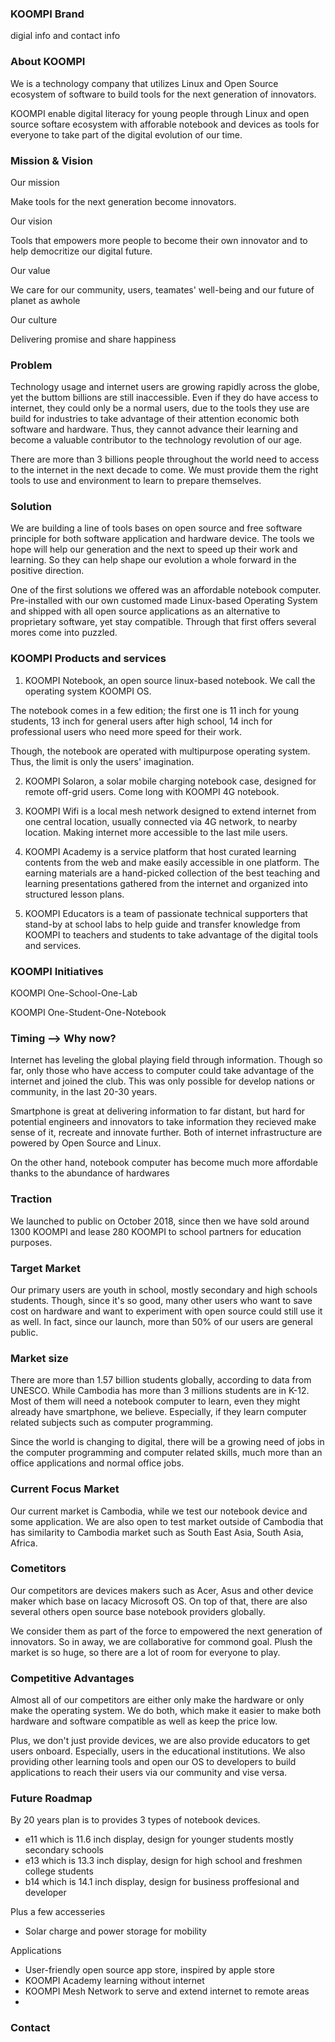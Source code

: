 ### KOOMPI Brand
digial info and contact info

### About KOOMPI
We is a technology company that utilizes Linux and Open Source ecosystem of software to build tools for the next generation of innovators.

KOOMPI enable digital literacy for young people through Linux and open source softare ecosystem with afforable notebook and devices as tools for everyone to take part of the digital evolution of our time.   

### Mission & Vision

Our mission

Make tools for the next generation become innovators.

Our vision

Tools that empowers more people to become their own innovator and to help democritize our digital future.   

Our value

We care for our community, users, teamates' well-being and our future of planet as awhole

Our culture

Delivering promise and share happiness

### Problem

Technology usage and internet users are growing rapidly across the globe, yet the buttom billions are still inaccessible. Even if they do have access to internet, they could only be a normal users, due to the tools they use are build for industries to take advantage of their attention economic both software and hardware. Thus, they cannot advance their learning and become a valuable contributor to the technology revolution of our age. 

There are more than 3 billions people throughout the world need to access to the internet in the next decade to come. We must provide them the right tools to use and environment to learn to prepare themselves. 

### Solution

We are building a line of tools bases on open source and free software principle for both software application and hardware device. The tools we hope will help our generation and the next to speed up their work and learning. So they can help shape our evolution a whole forward in the positive direction.

One of the first solutions we offered was an affordable notebook computer. Pre-installed with our own customed made Linux-based Operating System and shipped with all open source applications as an alternative to proprietary software, yet stay compatible. Through that first offers several mores come into puzzled. 

### KOOMPI Products and services

1. KOOMPI Notebook, an open source linux-based notebook. We call the operating system KOOMPI OS. 

The notebook comes in a few edition; the first one is 11 inch for young students, 13 inch for general users after high school, 14 inch for professional users who need more speed for their work. 

Though, the notebook are operated with multipurpose operating system. Thus, the limit is only the users' imagination. 

2. KOOMPI Solaron, a solar mobile charging notebook case, designed for remote off-grid users. Come long with KOOMPI 4G notebook. 

3. KOOMPI Wifi is a local mesh network designed to extend internet from one central location, usually connected via 4G network, to nearby location. Making internet more accessible to the last mile users.

4. KOOMPI Academy is a service platform that host curated learning contents from the web and make easily accessible in one platform. The earning materials are a hand-picked collection of the best teaching and learning presentations gathered from the internet and organized into structured lesson plans.

5. KOOMPI Educators is a team of passionate technical supporters that stand-by at school labs to help guide and transfer knowledge from KOOMPI to teachers and students to take advantage of the digital tools and services. 

### KOOMPI Initiatives

KOOMPI One-School-One-Lab

KOOMPI One-Student-One-Notebook

### Timing --> Why now?
Internet has leveling the global playing field through information. Though so far, only those who have access to computer could take advantage of the internet and joined the club. This was only possible for develop nations or community, in the last 20-30 years. 

Smartphone is great at delivering information to far distant, but hard for potential engineers and innovators to take information they recieved make sense of it, recreate and innovate further. Both of internet infrastructure are powered by Open Source and Linux. 

On the other hand, notebook computer has become much more affordable thanks to the abundance of hardwares

### Traction
We launched to public on October 2018, since then we have sold around 1300 KOOMPI and lease 280 KOOMPI to school partners for education purposes. 

### Target Market
Our primary users are youth in school, mostly secondary and high schools students. Though, since it's so good, many other users who want to save cost on hardware and want to experiment with open source could still use it as well. In fact, since our launch, more than 50% of our users are general public. 

### Market size
There are more than 1.57 billion students globally, according to data from UNESCO. While Cambodia has more than 3 millions students are in K-12. Most of them will need a notebook computer to learn, even they might already have smartphone, we believe. Especially, if they learn computer related subjects such as computer programming.

Since the world is changing to digital, there will be a growing need of jobs in the computer programming and computer related skills, much more than an office applications and normal office jobs.

### Current Focus Market
Our current market is Cambodia, while we test our notebook device and some application. We are also open to test market outside of Cambodia that has similarity to Cambodia market such as South East Asia, South Asia, Africa. 

### Cometitors 
Our competitors are devices makers such as Acer, Asus and other device maker which base on lacacy Microsoft OS. On top of that, there are also several others open source base notebook providers globally. 

We consider them as part of the force to empowered the next generation of innovators. So in away, we are collaborative for commond goal. Plush the market is so huge, so there are a lot of room for everyone to play.

### Competitive Advantages
Almost all of our competitors are either only make the hardware or only make the operating system. We do both, which make it easier to make both hardware and software compatible as well as keep the price low. 

Plus, we don't just provide devices, we are also provide educators to get users onboard. Especially, users in the educational institutions. We also providing other learning tools and open our OS to developers to build applications to reach their users via our community and vise versa. 

### Future Roadmap

By 20 years plan is to provides 3 types of notebook devices.
- e11 which is 11.6 inch display, design for younger students mostly secondary schools
- e13 which is 13.3 inch display, design for high school and freshmen college students
- b14 which is 14.1 inch display, design for business proffesional and developer

Plus a few accesseries
- Solar charge and power storage for mobility

Applications
- User-friendly open source app store, inspired by apple store
- KOOMPI Academy learning without internet
- KOOMPI Mesh Network to serve and extend internet to remote areas
- 


### Contact